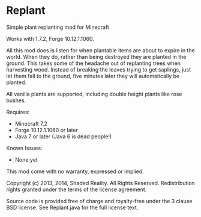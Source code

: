 Replant
=======

Simple plant replanting mod for Minecraft

Works with 1.7.2, Forge 10.12.1.1060.

All this mod does is listen for when plantable items are about to expire in the
world. When they do, rather than being destroyed they are planted in the ground.
This takes some of the headache out of replanting trees when harvesting wood.
Instead of breaking the leaves trying to get saplings, just let them fall to the
ground, five minutes later they will automatically be planted.

All vanilla plants are supported, including double height plants like rose bushes.

Requires:
- Minecraft 7.2
- Forge 10.12.1.1060 or later
- Java 7 or later (Java 6 is dead people!)

Known Issues:
- None yet

This mod come with no warranty, expressed or implied.

Copyright (c) 2013, 2014, Shaded Reality. All Rights Reserved.
Redistribution rights granted under the terms of the license agreement.

Source code is provided free of charge and royalty-free under the 3 clause BSD
license. See Replant.java for the full license text.
